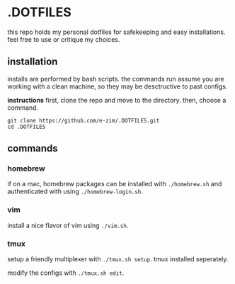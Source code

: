 # .DOTFILES

this repo holds my personal dotfiles for safekeeping and easy installations.
feel free to use or critique my choices.

## installation

installs are performed by bash scripts. the commands run assume you are working
with a clean machine, so they may be desctructive to past configs.

**instructions**
first, clone the repo and move to the directory. then, choose a command.

    git clone https://github.com/e-zim/.DOTFILES.git
    cd .DOTFILES

## commands

### homebrew

if on a mac, homebrew packages can be installed with `./homebrew.sh` and
authenticated with using `./homebrew-login.sh`.

### vim

install a nice flavor of vim using `./vim.sh`.

### tmux

setup a friendly multiplexer with `./tmux.sh setup`. tmux installed seperately.

modify the configs with `./tmux.sh edit`.
